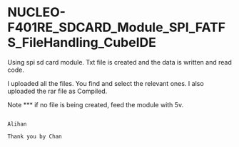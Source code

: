 # NUCLEO-F401RE_SDCARD_Module_SPI_FATFS_FileHandling_CubeIDE
Using spi sd card module. Txt file is created and the data is written and read code.

I uploaded all the files. You find and select the relevant ones. I also uploaded the rar file as Compiled. 

Note *** if no file is being created, feed the module with 5v.
                                                                           
                                                                           Alihan
                                                                           Thank you by Chan
